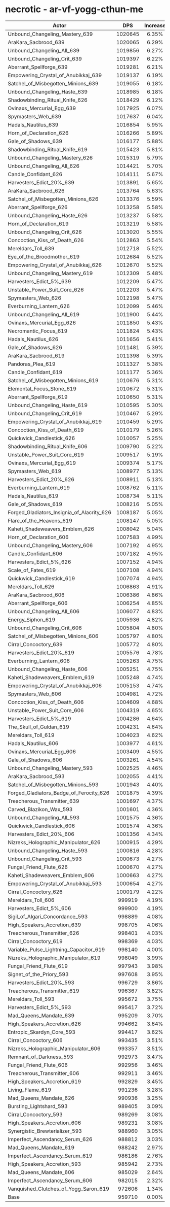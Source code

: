 # necrotic - ar-vf-yogg-cthun-me
| Actor | DPS | Increase |
|---|:---:|:---:|
|Unbound_Changeling_Mastery_639|1020645|6.35%|
|AraKara_Sacbrood_639|1020065|6.29%|
|Unbound_Changeling_All_639|1019856|6.27%|
|Unbound_Changeling_Crit_639|1019397|6.22%|
|Aberrant_Spellforge_639|1019281|6.21%|
|Empowering_Crystal_of_Anubikkaj_639|1019137|6.19%|
|Satchel_of_Misbegotten_Minions_639|1019055|6.18%|
|Unbound_Changeling_Haste_639|1018985|6.18%|
|Shadowbinding_Ritual_Knife_626|1018429|6.12%|
|Ovinaxs_Mercurial_Egg_639|1017925|6.07%|
|Spymasters_Web_639|1017637|6.04%|
|Hadals_Nautilus_639|1016854|5.95%|
|Horn_of_Declaration_626|1016266|5.89%|
|Gale_of_Shadows_639|1016177|5.88%|
|Shadowbinding_Ritual_Knife_619|1015423|5.81%|
|Unbound_Changeling_Mastery_626|1015319|5.79%|
|Unbound_Changeling_All_626|1014421|5.70%|
|Candle_Confidant_626|1014111|5.67%|
|Harvesters_Edict_20%_639|1013891|5.65%|
|AraKara_Sacbrood_626|1013764|5.63%|
|Satchel_of_Misbegotten_Minions_626|1013376|5.59%|
|Aberrant_Spellforge_626|1013258|5.58%|
|Unbound_Changeling_Haste_626|1013237|5.58%|
|Horn_of_Declaration_619|1013219|5.58%|
|Unbound_Changeling_Crit_626|1013020|5.55%|
|Concoction_Kiss_of_Death_626|1012863|5.54%|
|Mereldars_Toll_639|1012718|5.52%|
|Eye_of_the_Broodmother_619|1012684|5.52%|
|Empowering_Crystal_of_Anubikkaj_626|1012670|5.52%|
|Unbound_Changeling_Mastery_619|1012309|5.48%|
|Harvesters_Edict_5%_639|1012209|5.47%|
|Unstable_Power_Suit_Core_626|1012203|5.47%|
|Spymasters_Web_626|1012198|5.47%|
|Everburning_Lantern_626|1012099|5.46%|
|Unbound_Changeling_All_619|1011900|5.44%|
|Ovinaxs_Mercurial_Egg_626|1011850|5.43%|
|Necromantic_Focus_619|1011824|5.43%|
|Hadals_Nautilus_626|1011656|5.41%|
|Gale_of_Shadows_626|1011481|5.39%|
|AraKara_Sacbrood_619|1011398|5.39%|
|Pandoras_Plea_619|1011327|5.38%|
|Candle_Confidant_619|1011177|5.36%|
|Satchel_of_Misbegotten_Minions_619|1010676|5.31%|
|Elemental_Focus_Stone_619|1010672|5.31%|
|Aberrant_Spellforge_619|1010650|5.31%|
|Unbound_Changeling_Haste_619|1010595|5.30%|
|Unbound_Changeling_Crit_619|1010467|5.29%|
|Empowering_Crystal_of_Anubikkaj_619|1010459|5.29%|
|Concoction_Kiss_of_Death_619|1010179|5.26%|
|Quickwick_Candlestick_626|1010057|5.25%|
|Shadowbinding_Ritual_Knife_606|1009790|5.22%|
|Unstable_Power_Suit_Core_619|1009517|5.19%|
|Ovinaxs_Mercurial_Egg_619|1009374|5.17%|
|Spymasters_Web_619|1008977|5.13%|
|Harvesters_Edict_20%_626|1008911|5.13%|
|Everburning_Lantern_619|1008762|5.11%|
|Hadals_Nautilus_619|1008734|5.11%|
|Gale_of_Shadows_619|1008216|5.05%|
|Forged_Gladiators_Insignia_of_Alacrity_626|1008187|5.05%|
|Flare_of_the_Heavens_619|1008147|5.05%|
|Kaheti_Shadeweavers_Emblem_626|1008042|5.04%|
|Horn_of_Declaration_606|1007583|4.99%|
|Unbound_Changeling_Mastery_606|1007192|4.95%|
|Candle_Confidant_606|1007182|4.95%|
|Harvesters_Edict_5%_626|1007152|4.94%|
|Scale_of_Fates_619|1007108|4.94%|
|Quickwick_Candlestick_619|1007074|4.94%|
|Mereldars_Toll_626|1006863|4.91%|
|AraKara_Sacbrood_606|1006386|4.86%|
|Aberrant_Spellforge_606|1006254|4.85%|
|Unbound_Changeling_All_606|1006077|4.83%|
|Energy_Siphon_619|1005936|4.82%|
|Unbound_Changeling_Crit_606|1005804|4.80%|
|Satchel_of_Misbegotten_Minions_606|1005797|4.80%|
|Cirral_Concoctory_639|1005772|4.80%|
|Harvesters_Edict_20%_619|1005576|4.78%|
|Everburning_Lantern_606|1005263|4.75%|
|Unbound_Changeling_Haste_606|1005251|4.75%|
|Kaheti_Shadeweavers_Emblem_619|1005248|4.74%|
|Empowering_Crystal_of_Anubikkaj_606|1005153|4.74%|
|Spymasters_Web_606|1004981|4.72%|
|Concoction_Kiss_of_Death_606|1004609|4.68%|
|Unstable_Power_Suit_Core_606|1004319|4.65%|
|Harvesters_Edict_5%_619|1004286|4.64%|
|The_Skull_of_Guldan_619|1004231|4.64%|
|Mereldars_Toll_619|1004023|4.62%|
|Hadals_Nautilus_606|1003977|4.61%|
|Ovinaxs_Mercurial_Egg_606|1003409|4.55%|
|Gale_of_Shadows_606|1003261|4.54%|
|Unbound_Changeling_Mastery_593|1002525|4.46%|
|AraKara_Sacbrood_593|1002055|4.41%|
|Satchel_of_Misbegotten_Minions_593|1001943|4.40%|
|Forged_Gladiators_Badge_of_Ferocity_626|1001875|4.39%|
|Treacherous_Transmitter_639|1001697|4.37%|
|Carved_Blazikon_Wax_593|1001601|4.36%|
|Unbound_Changeling_All_593|1001575|4.36%|
|Quickwick_Candlestick_606|1001574|4.36%|
|Harvesters_Edict_20%_606|1001356|4.34%|
|Nizreks_Holographic_Manipulator_626|1000915|4.29%|
|Unbound_Changeling_Haste_593|1000816|4.28%|
|Unbound_Changeling_Crit_593|1000673|4.27%|
|Fungal_Friend_Flute_626|1000670|4.27%|
|Kaheti_Shadeweavers_Emblem_606|1000663|4.27%|
|Empowering_Crystal_of_Anubikkaj_593|1000654|4.27%|
|Cirral_Concoctory_626|1000179|4.22%|
|Mereldars_Toll_606|999919|4.19%|
|Harvesters_Edict_5%_606|999900|4.19%|
|Sigil_of_Algari_Concordance_593|998889|4.08%|
|High_Speakers_Accretion_639|998705|4.06%|
|Treacherous_Transmitter_626|998401|4.03%|
|Cirral_Concoctory_619|998369|4.03%|
|Variable_Pulse_Lightning_Capacitor_619|998140|4.00%|
|Nizreks_Holographic_Manipulator_619|998049|3.99%|
|Fungal_Friend_Flute_619|997943|3.98%|
|Signet_of_the_Priory_593|997608|3.95%|
|Harvesters_Edict_20%_593|996729|3.86%|
|Treacherous_Transmitter_619|996367|3.82%|
|Mereldars_Toll_593|995672|3.75%|
|Harvesters_Edict_5%_593|995417|3.72%|
|Mad_Queens_Mandate_639|995209|3.70%|
|High_Speakers_Accretion_626|994662|3.64%|
|Entropic_Skardyn_Core_593|994417|3.62%|
|Cirral_Concoctory_606|993435|3.51%|
|Nizreks_Holographic_Manipulator_606|993357|3.51%|
|Remnant_of_Darkness_593|992973|3.47%|
|Fungal_Friend_Flute_606|992956|3.46%|
|Treacherous_Transmitter_606|992911|3.46%|
|High_Speakers_Accretion_619|992829|3.45%|
|Living_Flame_619|991236|3.28%|
|Mad_Queens_Mandate_626|990936|3.25%|
|Bursting_Lightshard_593|989405|3.09%|
|Cirral_Concoctory_593|989269|3.08%|
|High_Speakers_Accretion_606|989231|3.08%|
|Synergistic_Brewterializer_593|988960|3.05%|
|Imperfect_Ascendancy_Serum_626|988812|3.03%|
|Mad_Queens_Mandate_619|988242|2.97%|
|Imperfect_Ascendancy_Serum_619|986186|2.76%|
|High_Speakers_Accretion_593|985942|2.73%|
|Mad_Queens_Mandate_606|985029|2.64%|
|Imperfect_Ascendancy_Serum_606|982015|2.32%|
|Vanquished_Clutches_of_Yogg_Saron_619|972606|1.34%|
|Base|959710|0.00%|
